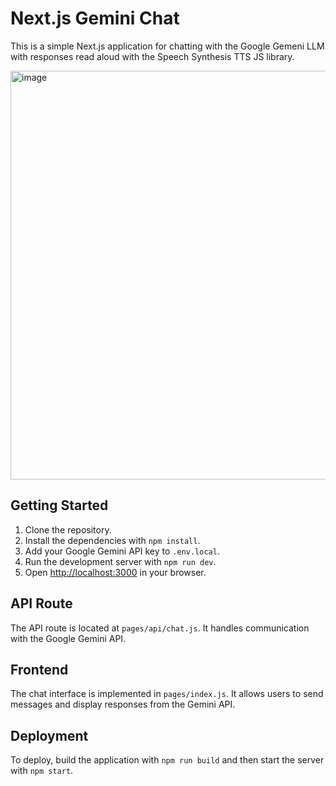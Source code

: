 # Next.js Gemini Chat

This is a simple Next.js application for chatting with the Google Gemeni LLM with responses read aloud with the Speech Synthesis TTS JS library.

<img width="654" alt="image" src="https://github.com/user-attachments/assets/897257d4-44a3-40f6-b803-04b4ac4a2a2c">

## Getting Started

1. Clone the repository.
2. Install the dependencies with `npm install`.
3. Add your Google Gemini API key to `.env.local`.
4. Run the development server with `npm run dev`.
5. Open [http://localhost:3000](http://localhost:3000) in your browser.

## API Route

The API route is located at `pages/api/chat.js`. It handles communication with the Google Gemini API.

## Frontend

The chat interface is implemented in `pages/index.js`. It allows users to send messages and display responses from the Gemini API.

## Deployment

To deploy, build the application with `npm run build` and then start the server with `npm start`.

